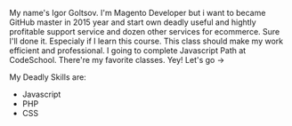 My name's Igor Goltsov. 
I'm Magento Developer but i want to became GitHub master in 2015 year and start own deadly useful and hightly profitable support service and dozen other services for ecommerce. 
Sure I'll done it. Especialy if I learn this course. This class should make my work efficient and professional.
I going to complete Javascript Path at CodeSchool. There're my favorite classes. Yey!
Let's go ->

My Deadly Skills are:
* Javascript
* PHP 
* CSS

